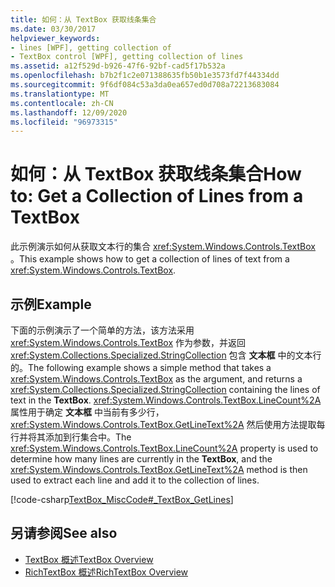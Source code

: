 ```yaml
---
title: 如何：从 TextBox 获取线条集合
ms.date: 03/30/2017
helpviewer_keywords:
- lines [WPF], getting collection of
- TextBox control [WPF], getting collection of lines
ms.assetid: a12f529d-b926-47f6-92bf-cad5f17b532a
ms.openlocfilehash: b7b2f1c2e071388635fb50b1e3573fd7f44334dd
ms.sourcegitcommit: 9f6df084c53a3da0ea657ed0d708a72213683084
ms.translationtype: MT
ms.contentlocale: zh-CN
ms.lasthandoff: 12/09/2020
ms.locfileid: "96973315"
---
```

# <a name="how-to-get-a-collection-of-lines-from-a-textbox"></a><span data-ttu-id="2b888-102">如何：从 TextBox 获取线条集合</span><span class="sxs-lookup"><span data-stu-id="2b888-102">How to: Get a Collection of Lines from a TextBox</span></span>
<span data-ttu-id="2b888-103">此示例演示如何从获取文本行的集合 <xref:System.Windows.Controls.TextBox> 。</span><span class="sxs-lookup"><span data-stu-id="2b888-103">This example shows how to get a collection of lines of text from a <xref:System.Windows.Controls.TextBox>.</span></span>  
  
## <a name="example"></a><span data-ttu-id="2b888-104">示例</span><span class="sxs-lookup"><span data-stu-id="2b888-104">Example</span></span>  
 <span data-ttu-id="2b888-105">下面的示例演示了一个简单的方法，该方法采用 <xref:System.Windows.Controls.TextBox> 作为参数，并返回 <xref:System.Collections.Specialized.StringCollection> 包含 **文本框** 中的文本行的。</span><span class="sxs-lookup"><span data-stu-id="2b888-105">The following example shows a simple method that takes a <xref:System.Windows.Controls.TextBox> as the argument, and returns a <xref:System.Collections.Specialized.StringCollection> containing the lines of text in the **TextBox**.</span></span>  <span data-ttu-id="2b888-106"><xref:System.Windows.Controls.TextBox.LineCount%2A>属性用于确定 **文本框** 中当前有多少行， <xref:System.Windows.Controls.TextBox.GetLineText%2A> 然后使用方法提取每行并将其添加到行集合中。</span><span class="sxs-lookup"><span data-stu-id="2b888-106">The <xref:System.Windows.Controls.TextBox.LineCount%2A> property is used to determine how many lines are currently in the **TextBox**, and the <xref:System.Windows.Controls.TextBox.GetLineText%2A> method is then used to extract each line and add it to the collection of lines.</span></span>  
  
 [!code-csharp[TextBox_MiscCode#_TextBox_GetLines](~/samples/snippets/csharp/VS_Snippets_Wpf/TextBox_MiscCode/CSharp/Window1.xaml.cs#_textbox_getlines)]  
  
## <a name="see-also"></a><span data-ttu-id="2b888-107">另请参阅</span><span class="sxs-lookup"><span data-stu-id="2b888-107">See also</span></span>

- [<span data-ttu-id="2b888-108">TextBox 概述</span><span class="sxs-lookup"><span data-stu-id="2b888-108">TextBox Overview</span></span>](textbox-overview.md)
- [<span data-ttu-id="2b888-109">RichTextBox 概述</span><span class="sxs-lookup"><span data-stu-id="2b888-109">RichTextBox Overview</span></span>](richtextbox-overview.md)
